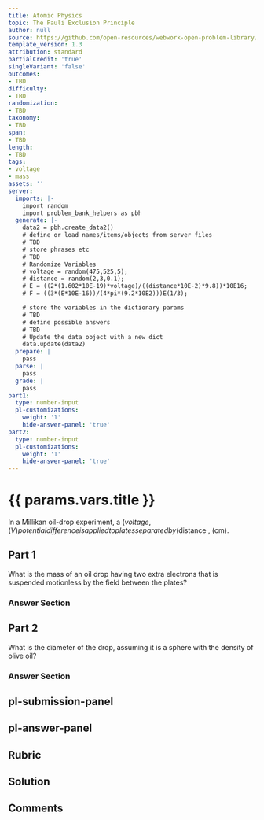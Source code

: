 ```yaml
---
title: Atomic Physics
topic: The Pauli Exclusion Principle
author: null
source: https://github.com/open-resources/webwork-open-problem-library/tree/master/Contrib/BrockPhysics/College_Physics_Urone/30.Atomic_Physics/30-09.The_Pauli_Exclusion_Principle/NU_U17_30_09_012.pg
template_version: 1.3
attribution: standard
partialCredit: 'true'
singleVariant: 'false'
outcomes:
- TBD
difficulty:
- TBD
randomization:
- TBD
taxonomy:
- TBD
span:
- TBD
length:
- TBD
tags:
- voltage
- mass
assets: ''
server:
  imports: |-
    import random
    import problem_bank_helpers as pbh
  generate: |-
    data2 = pbh.create_data2()
    # define or load names/items/objects from server files
    # TBD
    # store phrases etc
    # TBD
    # Randomize Variables
    # voltage = random(475,525,5);
    # distance = random(2,3,0.1);
    # E = ((2*(1.602*10E-19)*voltage)/((distance*10E-2)*9.8))*10E16;
    # F = ((3*(E*10E-16))/(4*pi*(9.2*10E2)))E(1/3);

    # store the variables in the dictionary params
    # TBD
    # define possible answers
    # TBD
    # Update the data object with a new dict
    data.update(data2)
  prepare: |
    pass
  parse: |
    pass
  grade: |
    pass
part1:
  type: number-input
  pl-customizations:
    weight: '1'
    hide-answer-panel: 'true'
part2:
  type: number-input
  pl-customizations:
    weight: '1'
    hide-answer-panel: 'true'
---
```


# {{ params.vars.title }} 


In a Millikan oil-drop experiment, a ($voltage , (V) potential difference is applied to plates separated by ($distance , (cm).

## Part 1 
What is the mass of an oil drop having two extra electrons that is suspended motionless by the field between the plates? 


 ### Answer Section

## Part 2 
What is the diameter of the drop, assuming it is a sphere with the density of olive oil? 


 ### Answer Section


## pl-submission-panel 


## pl-answer-panel 


## Rubric 


## Solution 


## Comments 


